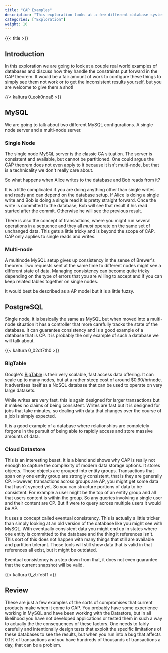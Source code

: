 ```yaml
---
title: "CAP Examples"
description: "This exploration looks at a few different database systems in terms of the CAP theorem."
categories: ["Exploration"]
weight: 10
---
```

<!--- Make sure to fill out the title and description above, they will be used when generating lists of exploration topics -->
<!--- The weight above determines what order this will be shown among other exploration topics in this same folder, lower numbers are shown first. Start using at least multiples of 5, that way if you need to add a content page between existing ones there are enough open weights to do so. They are integers only -->

{{< title >}}
## Introduction
In this exploration we are going to look at a couple real world examples of databases and discuss how they handle the constraints put forward in the CAP theorem. It would be a fair amount of work to configure these things to simply see them not work or to get the inconsistent results yourself, but you are welcome to give them a shot!

{{< kaltura 0_eok0noa8 >}}

## MySQL
We are going to talk about two different MySQL configurations. A single node server and a multi-node server.

### Single Node
The single node MySQL server is the classic CA situation. The server is consistent and available, but cannot be partitioned. One could argue the CAP theorem does not even apply to it because it isn't multi-node, but that is a technicality we don't really care about.

So what happens when Alice writes to the database and Bob reads from it?

It is a little complicated if you are doing anything other than single writes and reads and can depend on the database setup. If Alice is doing a single write and Bob is doing a single read it is pretty straight forward. Once the write is committed to the database, Bob will see that result if his read started after the commit. Otherwise he will see the previous result.

There is also the concept of transactions, where you might run several operations in a sequence and they all *must* operate on the same set of unchanged data. This gets a little tricky and is beyond the scope of CAP. CAP only applies to single reads and writes.

### Multi-node
A multinode MySQL setup gives up consistency in the sense of Brewer's theorem. Two requests sent at the same time to different nodes might see a different state of data. Managing consistency can become quite tricky depending on the type of errors that you are willing to accept and if you can keep related tables together on single nodes.

It would best be described as a AP model but it is a little fuzzy.

## PostgreSQL
Single node, it is basically the same as MySQL but when moved into a multi-node situation it has a controller that more carefully tracks the state of the database. It can guarantee consistency and is a good example of a database that is CP. It is probably the only example of such a database we will talk about.

{{< kaltura 0_02dt7th0 >}}

### BigTable
Google's [BigTable](https://cloud.google.com/bigtable/) is their very scalable, fast access data offering. It can scale up to many nodes, but at a rather steep cost of around $0.60/hr/node. It advertises itself as a NoSQL database that can be used to operate on very large datasets.

While writes are very fast, this is again designed for larger transactions but it makes no claims of being consistent. Writes are fast but it is designed for jobs that take minutes, so dealing with data that changes over the course of a job is simply expected.

It is a good example of a database where relationships are completely forgone in the pursuit of being able to rapidly access and store massive amounts of data.

### Cloud Datastore
This is an interesting beast. It is a blend and shows why CAP is really not enough to capture the complexity of modern data storage options. It stores objects. Those objects are grouped into entity groups. Transactions that span only one entity group are strongly consistent, that is they are generally CP. However, transactions across groups are AP, you might get some data that hasn't synced yet. So you can structure portions of data to be consistent. For example a user might be the top of an entity group and all that users content is within the group. So any queries involving a single user and their content are CP. But if were to query across multiple users it would be AP.

It uses a concept called eventual consistency. This is actually a little tricker than simply looking at an old version of the database like you might see with MySQL. With eventually consistent data you might end up in states where one entity is committed to the database and the thing it references isn't. This sort of this does not happen with many things that still are available and partition tolerant. Those tools will still show data that is valid in that references all exist, but it might be outdated.

Eventual consistency is a step down from that, it does not even guarantee that the current snapshot will be valid.

{{< kaltura 0_ztrfe5f1 >}}

## Review
These are just a few examples of the sorts of compromises that current products make when it come to CAP. You probably have some experience working in MySQL and have been working with the Datastore, but in all likelihood you have not developed applications or tested them in such a way to actually the the consequences of these factors. One needs to fairly carefully and intentionally design tests that exploit the specific limitations of these databases to see the results, but when you run into a bug that affects 0.1% of transactions and you have hundreds of thousands of transactions a day, that can be a problem.